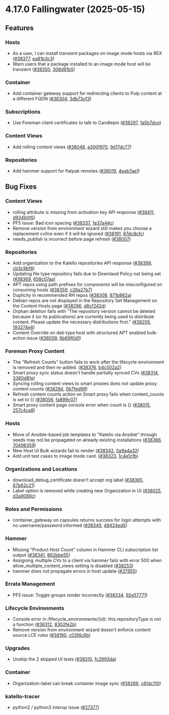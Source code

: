 # 4.17.0 Fallingwater (2025-05-15)

## Features

### Hosts
 * As a user, I can install transient packages on image mode hosts via REX ([#38377](https://projects.theforeman.org/issues/38377), [ea81b3c3](https://github.com/Katello/katello.git/commit/ea81b3c389b38a17d6e336a656eccf8c9c28be71))
 * Warn users that a package installed to an image mode host will be transient ([#38350](https://projects.theforeman.org/issues/38350), [308d91b5](https://github.com/Katello/katello.git/commit/308d91b5c7b280d5b7a1f54df95b941cf055a89b))

### Container
 * Add container gateway support for redirecting clients to Pulp content at a different FQDN ([#38304](https://projects.theforeman.org/issues/38304), [3db73cf3](https://github.com/Katello/smart_proxy_container_gateway.git/commit/3db73cf3469c3c1a2a53a0de4943a39ce1b3b3d3))

### Subscriptions
 * Use Foreman client certificates to talk to Candlepin ([#38297](https://projects.theforeman.org/issues/38297), [1a5b7dce](https://github.com/Katello/katello.git/commit/1a5b7dcedaa908a69a971e21bc5564d007fb6967))

### Content Views
 * Add rolling content views ([#38048](https://projects.theforeman.org/issues/38048), [a300f970](https://github.com/Katello/katello.git/commit/a300f9707f3e4c62eaa3e8856e6fe3989f2f9f6d), [9d17dc77](https://github.com/Katello/hammer-cli-katello.git/commit/9d17dc7739b6ed18614fe987db684a842453ddfb))

### Repositories
 * Add hammer support for flatpak remotes ([#38019](https://projects.theforeman.org/issues/38019), [4eab7ae1](https://github.com/Katello/hammer-cli-katello.git/commit/4eab7ae1f91bc21d8dfe0cd8baa62cce5d0d8527))

## Bug Fixes

### Content Views
 * rolling attribute is missing from activation key API response ([#38411](https://projects.theforeman.org/issues/38411), [d934b0f6](https://github.com/Katello/katello.git/commit/d934b0f6eb614d916092e5d0129e3719433c333b))
 * PF5 issue: Bad icon spacing ([#38337](https://projects.theforeman.org/issues/38337), [1e37a44c](https://github.com/Katello/katello.git/commit/1e37a44c6ea3f0f1fae74b05b98b4f2baebe81c6))
 * Remove version from environment wizard still makes you choose a replacement cv/lce even if it will be ignored ([#38191](https://projects.theforeman.org/issues/38191), [87dc8cfc](https://github.com/Katello/katello.git/commit/87dc8cfc18dedbea67c59233392a6528e14a979e))
 * needs_publish is incorrect before page refresh ([#38007](https://projects.theforeman.org/issues/38007))

### Repositories
 * Add organization to the Katello repositories API  response ([#38399](https://projects.theforeman.org/issues/38399), [cb3c9bf8](https://github.com/Katello/katello.git/commit/cb3c9bf84e59158f5a786c9471413606cd008ecb))
 * Updating file type repository fails due to Downlaod Policy not being set ([#38369](https://projects.theforeman.org/issues/38369), [658c07aa](https://github.com/Katello/katello.git/commit/658c07aa8e4e46a789682cad01225aff1c18e04a))
 * APT repos using path prefixes for components will be misconfigured on consuming hosts ([#38359](https://projects.theforeman.org/issues/38359), [c26a27b7](https://github.com/Katello/katello.git/commit/c26a27b7d090a62af59f8151c427eca80406c3d2))
 * Duplicity in recommended RH repos ([#38308](https://projects.theforeman.org/issues/38308), [871b862a](https://github.com/Katello/katello.git/commit/871b862a1daf09bde35cebaf34228ea3084e57ac))
 * Debian repos are not displayed in the Repository Set Management on the Content Hosts page ([#38296](https://projects.theforeman.org/issues/38296), [d6cf242d](https://github.com/Katello/katello.git/commit/d6cf242d01e1fea3cdfdf64262c8282b4e87b038))
 * Orphan deletion fails with "The repository version cannot be deleted because it (or its publications) are currently being used to distribute content. Please update the necessary distributions first." ([#38205](https://projects.theforeman.org/issues/38205), [193274e8](https://github.com/Katello/katello.git/commit/193274e8c9f61f2271e0b7eb8f1b6513a64c67e5))
 * Content Override on deb type host with structured APT enabled bulk-action issue ([#38009](https://projects.theforeman.org/issues/38009), [6b69f0d1](https://github.com/Katello/katello.git/commit/6b69f0d1fbef79d71dd22453668e97e7350f2cd3))

### Foreman Proxy Content
 * The "Refresh Counts" button fails to work after the lifecycle environment is removed and then re-added. ([#38376](https://projects.theforeman.org/issues/38376), [b4c502a2](https://github.com/Katello/katello.git/commit/b4c502a27ba2e5091153b1f74d09849a823cb690))
 * Smart proxy sync status doesn't handle partially synced CVs ([#38314](https://projects.theforeman.org/issues/38314), [3380d81e](https://github.com/Katello/katello.git/commit/3380d81ea951dd291c986c02e8b8db4d1e2bb258))
 * Syncing rolling content views to smart proxies does not update proxy content counts ([#38284](https://projects.theforeman.org/issues/38284), [0b7fed99](https://github.com/Katello/katello.git/commit/0b7fed99cb06d565879d9e6db8a98f96e75ca36b))
 * Refresh content counts action on Smart proxy fails when content_counts is set to {} ([#38056](https://projects.theforeman.org/issues/38056), [fa899c07](https://github.com/Katello/katello.git/commit/fa899c07b9da9ad085f9ba5b68850c952cb299ee))
 * Smart proxy content page console error when count is {} ([#38015](https://projects.theforeman.org/issues/38015), [257c4ca8](https://github.com/Katello/katello.git/commit/257c4ca89b063d57b211afd285c1b48f93c37eac))

### Hosts
 * Move of Ansible-based job templates to "Katello via Ansible" through seeds may not be propagated on already existing installations ([#38366](https://projects.theforeman.org/issues/38366), [70498359](https://github.com/Katello/katello.git/commit/70498359db942bce6439757b86c5872bc40baae4))
 * New Host UI Bulk wizards fail to render ([#38342](https://projects.theforeman.org/issues/38342), [0a9a4a32](https://github.com/Katello/katello.git/commit/0a9a4a32543d95af989809d71203e74be0b46afb))
 * Add unit test cases to image mode card. ([#38323](https://projects.theforeman.org/issues/38323), [1c4e1cfb](https://github.com/Katello/katello.git/commit/1c4e1cfb4d5d0adf03f055415daa8a59da452f16))

### Organizations and Locations
 * download_debug_certificate doesn't accept org label ([#38365](https://projects.theforeman.org/issues/38365), [87b62c21](https://github.com/Katello/katello.git/commit/87b62c2124b7d09fdbfba659827aaf09974c6711))
 * Label option is removed while creating new Organization in UI ([#38025](https://projects.theforeman.org/issues/38025), [d3a9089c](https://github.com/Katello/katello.git/commit/d3a9089c6cf3a65a990b461c93922abf2642971e))

### Roles and Permissions
 * container_gateway on capsules returns success for login attempts with no username/password informed ([#38349](https://projects.theforeman.org/issues/38349), [48424ed5](https://github.com/Katello/smart_proxy_container_gateway.git/commit/48424ed5131f704af29064ade56ee05797bd5087))

### Hammer
 * Missing "Product Host Count" column in Hammer CLI subscription list output ([#38341](https://projects.theforeman.org/issues/38341), [862bbe55](https://github.com/Katello/hammer-cli-katello.git/commit/862bbe5583f940d603f9997da27359577aea6be0))
 * Assigning  multiple CVs to a client via hammer fails with error 500 when allow_multiple_content_views setting is disabled ([#38253](https://projects.theforeman.org/issues/38253))
 * hammer does not propagate errors in host update ([#37955](https://projects.theforeman.org/issues/37955))

### Errata Management
 * PF5 issue: Toggle groups render incorrectly ([#38334](https://projects.theforeman.org/issues/38334), [92e57771](https://github.com/Katello/katello.git/commit/92e57771965d074c6fe5dbcfa97272ccebd6b921))

### Lifecycle Environments
 * Console error in /lifecycle_environments/{id}: this.repositoryType is not a function ([#38312](https://projects.theforeman.org/issues/38312), [8302fe2b](https://github.com/Katello/katello.git/commit/8302fe2b9204268a64e7b06f0021bcb8b1c99c50))
 * Remove version from environment wizard doesn't enforce content source LCE rules ([#38190](https://projects.theforeman.org/issues/38190), [c03f4c6b](https://github.com/Katello/katello.git/commit/c03f4c6b0abacdfa1a00f0ec072f5b7f0d7000d9))

### Upgrades
 * Unskip the 2 skipped UI tests ([#38310](https://projects.theforeman.org/issues/38310), [fc2993da](https://github.com/Katello/katello.git/commit/fc2993da69fd8d3bea8d25606cb3c61fbd5fa6fa))

### Container
 * Organization-label can break container image sync ([#38269](https://projects.theforeman.org/issues/38269), [c81dc110](https://github.com/Katello/katello.git/commit/c81dc110ff1a3a3ed1fdc6cd65a1a9f0f614a104))

### katello-tracer
 * python2 / python3 interop issue ([#37377](https://projects.theforeman.org/issues/37377))
